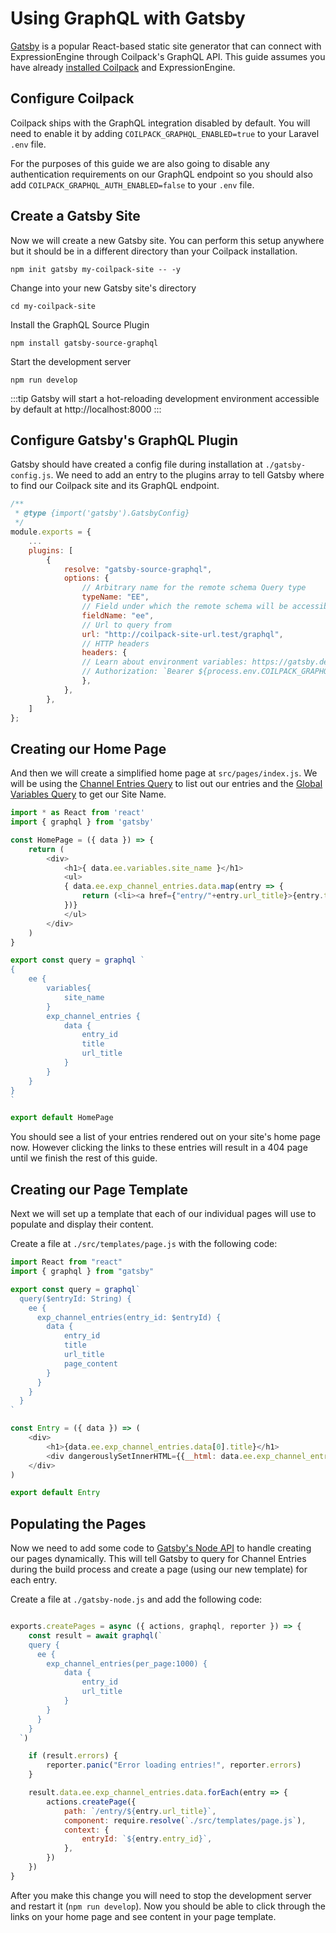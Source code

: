 # Using GraphQL with Gatsby

[Gatsby](https://www.gatsbyjs.com/) is a popular React-based static site generator that can connect with ExpressionEngine through Coilpack's GraphQL API.  This guide assumes you have already [installed Coilpack](../getting-started.md) and ExpressionEngine.

## Configure Coilpack

Coilpack ships with the GraphQL integration disabled by default.  You will need to enable it by adding `COILPACK_GRAPHQL_ENABLED=true` to your Laravel `.env` file.

For the purposes of this guide we are also going to disable any authentication requirements on our GraphQL endpoint so you should also add `COILPACK_GRAPHQL_AUTH_ENABLED=false` to your `.env` file.

## Create a Gatsby Site

Now we will create a new Gatsby site.  You can perform this setup anywhere but it should be in a different directory than your Coilpack installation.

```
npm init gatsby my-coilpack-site -- -y
```

Change into your new Gatsby site's directory

```
cd my-coilpack-site
```

Install the GraphQL Source Plugin

```
npm install gatsby-source-graphql
```

Start the development server

```
npm run develop
```

:::tip
Gatsby will start a hot-reloading development environment accessible by default at http://localhost:8000
:::

## Configure Gatsby's GraphQL Plugin

Gatsby should have created a config file during installation at `./gatsby-config.js`.  We need to add an entry to the plugins array to tell Gatsby where to find our Coilpack site and its GraphQL endpoint.

```js
/**
 * @type {import('gatsby').GatsbyConfig}
 */
module.exports = {
    ...
    plugins: [
        {
            resolve: "gatsby-source-graphql",
            options: {
                // Arbitrary name for the remote schema Query type
                typeName: "EE",
                // Field under which the remote schema will be accessible. You'll use this in your Gatsby query
                fieldName: "ee",
                // Url to query from
                url: "http://coilpack-site-url.test/graphql",
                // HTTP headers
                headers: {
                // Learn about environment variables: https://gatsby.dev/env-vars
                // Authorization: `Bearer ${process.env.COILPACK_GRAPHQL_TOKEN}`,
                },
            },
        },
    ]
};
```

## Creating our Home Page

And then we will create a simplified home page at `src/pages/index.js`.  We will be using the [Channel Entries Query](../graphql/queries/channel-entries.md) to list out our entries and the [Global Variables Query](../graphql/queries/global-variables.md) to get our Site Name.

```js
import * as React from 'react'
import { graphql } from 'gatsby'

const HomePage = ({ data }) => {
    return (
        <div>
            <h1>{ data.ee.variables.site_name }</h1>
            <ul>
            { data.ee.exp_channel_entries.data.map(entry => {
                return (<li><a href={"entry/"+entry.url_title}>{entry.title}</a></li>)
            })}
            </ul>
        </div>
    )
}

export const query = graphql `
{
    ee {
        variables{
            site_name
        }
        exp_channel_entries {
            data {
                entry_id
                title
                url_title
            }
        }
    }
}
`

export default HomePage
```

You should see a list of your entries rendered out on your site's home page now.  However clicking the links to these entries will result in a 404 page until we finish the rest of this guide.

## Creating our Page Template

Next we will set up a template that each of our individual pages will use to populate and display their content.

Create a file at `./src/templates/page.js` with the following code:

```js
import React from "react"
import { graphql } from "gatsby"

export const query = graphql`
  query($entryId: String) {
    ee {
      exp_channel_entries(entry_id: $entryId) {
        data {
            entry_id
            title
            url_title
            page_content
        }
      }
    }
  }
`

const Entry = ({ data }) => (
    <div>
        <h1>{data.ee.exp_channel_entries.data[0].title}</h1>
        <div dangerouslySetInnerHTML={{__html: data.ee.exp_channel_entries.data[0].page_content}}></div>
    </div>
)

export default Entry
```


## Populating the Pages

Now we need to add some code to [Gatsby's Node API](https://www.gatsbyjs.com/docs/reference/config-files/gatsby-node/) to handle creating our pages dynamically.  This will tell Gatsby to query for Channel Entries during the build process and create a page (using our new template) for each entry.

Create a file at `./gatsby-node.js` and add the following code:

```js

exports.createPages = async ({ actions, graphql, reporter }) => {
    const result = await graphql(`
    query {
      ee {
        exp_channel_entries(per_page:1000) {
            data {
                entry_id
                url_title
            }
        }
      }
    }
  `)

    if (result.errors) {
        reporter.panic("Error loading entries!", reporter.errors)
    }

    result.data.ee.exp_channel_entries.data.forEach(entry => {
        actions.createPage({
            path: `/entry/${entry.url_title}`,
            component: require.resolve(`./src/templates/page.js`),
            context: {
                entryId: `${entry.entry_id}`,
            },
        })
    })
}
```

After you make this change you will need to stop the development server and restart it (`npm run develop`).  Now you should be able to click through the links on your home page and see content in your page template.



